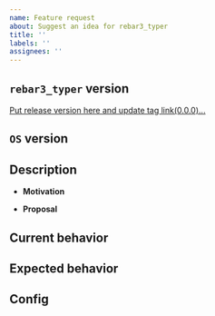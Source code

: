 ```yaml
---
name: Feature request
about: Suggest an idea for rebar3_typer
title: ''
labels: ''
assignees: ''
---
```


## `rebar3_typer` version
[Put release version here and update tag link(0.0.0)...](git@github.com:AdRoll/rebar3_typer.git)

## `OS` version
<!-- Put the `OS` version ... -->

## Description
* **Motivation**
<!-- (Optional)Describe motivation ... -->
* **Proposal**
<!-- (Optional)Describe proposal of the solution ... -->

## Current behavior
<!-- (Optional)Describe current behavior ... -->

## Expected behavior
<!-- (Optional)Describe expected behavior ... -->

## Config
<!-- (Optional)Put configuration ... -->
